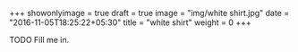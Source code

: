 +++
showonlyimage = true
draft = true
image = "img/white shirt.jpg"
date = "2016-11-05T18:25:22+05:30"
title = "white shirt"
weight = 0
+++

TODO Fill me in.

